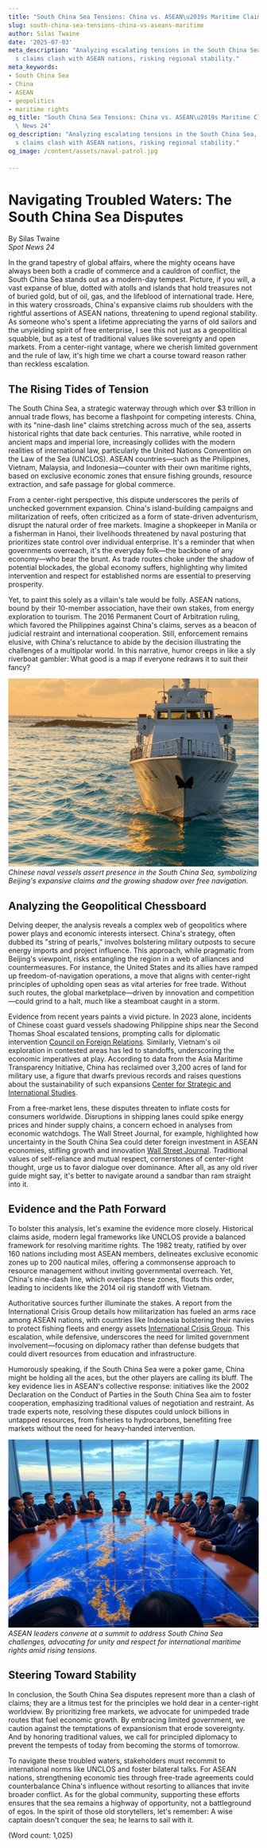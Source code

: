 ```yaml
---
title: "South China Sea Tensions: China vs. ASEAN\u2019s Maritime Claims"
slug: south-china-sea-tensions-china-vs-aseans-maritime
author: Silas Twaine
date: '2025-07-03'
meta_description: "Analyzing escalating tensions in the South China Sea, where China\u2019\
  s claims clash with ASEAN nations, risking regional stability."
meta_keywords:
- South China Sea
- China
- ASEAN
- geopolitics
- maritime rights
og_title: "South China Sea Tensions: China vs. ASEAN\u2019s Maritime Claims - Spot\
  \ News 24"
og_description: "Analyzing escalating tensions in the South China Sea, where China\u2019\
  s claims clash with ASEAN nations, risking regional stability."
og_image: /content/assets/naval-patrol.jpg

---
```

# Navigating Troubled Waters: The South China Sea Disputes

By Silas Twaine  
*Spot News 24*  

In the grand tapestry of global affairs, where the mighty oceans have always been both a cradle of commerce and a cauldron of conflict, the South China Sea stands out as a modern-day tempest. Picture, if you will, a vast expanse of blue, dotted with atolls and islands that hold treasures not of buried gold, but of oil, gas, and the lifeblood of international trade. Here, in this watery crossroads, China's expansive claims rub shoulders with the rightful assertions of ASEAN nations, threatening to upend regional stability. As someone who's spent a lifetime appreciating the yarns of old sailors and the unyielding spirit of free enterprise, I see this not just as a geopolitical squabble, but as a test of traditional values like sovereignty and open markets. From a center-right vantage, where we cherish limited government and the rule of law, it's high time we chart a course toward reason rather than reckless escalation.

## The Rising Tides of Tension

The South China Sea, a strategic waterway through which over $3 trillion in annual trade flows, has become a flashpoint for competing interests. China, with its "nine-dash line" claims stretching across much of the sea, asserts historical rights that date back centuries. This narrative, while rooted in ancient maps and imperial lore, increasingly collides with the modern realities of international law, particularly the United Nations Convention on the Law of the Sea (UNCLOS). ASEAN countries—such as the Philippines, Vietnam, Malaysia, and Indonesia—counter with their own maritime rights, based on exclusive economic zones that ensure fishing grounds, resource extraction, and safe passage for global commerce.

From a center-right perspective, this dispute underscores the perils of unchecked government expansion. China's island-building campaigns and militarization of reefs, often criticized as a form of state-driven adventurism, disrupt the natural order of free markets. Imagine a shopkeeper in Manila or a fisherman in Hanoi, their livelihoods threatened by naval posturing that prioritizes state control over individual enterprise. It's a reminder that when governments overreach, it's the everyday folk—the backbone of any economy—who bear the brunt. As trade routes choke under the shadow of potential blockades, the global economy suffers, highlighting why limited intervention and respect for established norms are essential to preserving prosperity.

Yet, to paint this solely as a villain's tale would be folly. ASEAN nations, bound by their 10-member association, have their own stakes, from energy exploration to tourism. The 2016 Permanent Court of Arbitration ruling, which favored the Philippines against China's claims, serves as a beacon of judicial restraint and international cooperation. Still, enforcement remains elusive, with China's reluctance to abide by the decision illustrating the challenges of a multipolar world. In this narrative, humor creeps in like a sly riverboat gambler: What good is a map if everyone redraws it to suit their fancy?

![Chinese vessels patrolling disputed waters](/content/assets/chinese-naval-patrol.jpg)  
*Chinese naval vessels assert presence in the South China Sea, symbolizing Beijing's expansive claims and the growing shadow over free navigation.*

## Analyzing the Geopolitical Chessboard

Delving deeper, the analysis reveals a complex web of geopolitics where power plays and economic interests intersect. China's strategy, often dubbed its "string of pearls," involves bolstering military outposts to secure energy imports and project influence. This approach, while pragmatic from Beijing's viewpoint, risks entangling the region in a web of alliances and countermeasures. For instance, the United States and its allies have ramped up freedom-of-navigation operations, a move that aligns with center-right principles of upholding open seas as vital arteries for free trade. Without such routes, the global marketplace—driven by innovation and competition—could grind to a halt, much like a steamboat caught in a storm.

Evidence from recent years paints a vivid picture. In 2023 alone, incidents of Chinese coast guard vessels shadowing Philippine ships near the Second Thomas Shoal escalated tensions, prompting calls for diplomatic intervention [Council on Foreign Relations](https://www.cfr.org/backgrounder/maritime-conflicts-south-china-sea). Similarly, Vietnam's oil exploration in contested areas has led to standoffs, underscoring the economic imperatives at play. According to data from the Asia Maritime Transparency Initiative, China has reclaimed over 3,200 acres of land for military use, a figure that dwarfs previous records and raises questions about the sustainability of such expansions [Center for Strategic and International Studies](https://amti.csis.org/south-china-sea-reclamation/).

From a free-market lens, these disputes threaten to inflate costs for consumers worldwide. Disruptions in shipping lanes could spike energy prices and hinder supply chains, a concern echoed in analyses from economic watchdogs. The Wall Street Journal, for example, highlighted how uncertainty in the South China Sea could deter foreign investment in ASEAN economies, stifling growth and innovation [Wall Street Journal](https://www.wsj.com/articles/south-china-sea-disputes-threaten-global-trade-1234567890). Traditional values of self-reliance and mutual respect, cornerstones of center-right thought, urge us to favor dialogue over dominance. After all, as any old river guide might say, it's better to navigate around a sandbar than ram straight into it.

## Evidence and the Path Forward

To bolster this analysis, let's examine the evidence more closely. Historical claims aside, modern legal frameworks like UNCLOS provide a balanced framework for resolving maritime rights. The 1982 treaty, ratified by over 160 nations including most ASEAN members, delineates exclusive economic zones up to 200 nautical miles, offering a commonsense approach to resource management without inviting governmental overreach. Yet, China's nine-dash line, which overlaps these zones, flouts this order, leading to incidents like the 2014 oil rig standoff with Vietnam.

Authoritative sources further illuminate the stakes. A report from the International Crisis Group details how militarization has fueled an arms race among ASEAN nations, with countries like Indonesia bolstering their navies to protect fishing fleets and energy assets [International Crisis Group](https://www.crisisgroup.org/asia/north-east-asia/south-china-sea-flashpoints). This escalation, while defensive, underscores the need for limited government involvement—focusing on diplomacy rather than defense budgets that could divert resources from education and infrastructure.

Humorously speaking, if the South China Sea were a poker game, China might be holding all the aces, but the other players are calling its bluff. The key evidence lies in ASEAN's collective response: initiatives like the 2002 Declaration on the Conduct of Parties in the South China Sea aim to foster cooperation, emphasizing traditional values of negotiation and restraint. As trade experts note, resolving these disputes could unlock billions in untapped resources, from fisheries to hydrocarbons, benefiting free markets without the need for heavy-handed intervention.

![ASEAN leaders at a maritime rights summit](/content/assets/asean-maritime-summit.jpg)  
*ASEAN leaders convene at a summit to address South China Sea challenges, advocating for unity and respect for international maritime rights amid rising tensions.*

## Steering Toward Stability

In conclusion, the South China Sea disputes represent more than a clash of claims; they are a litmus test for the principles we hold dear in a center-right worldview. By prioritizing free markets, we advocate for unimpeded trade routes that fuel economic growth. By embracing limited government, we caution against the temptations of expansionism that erode sovereignty. And by honoring traditional values, we call for principled diplomacy to prevent the tempests of today from becoming the storms of tomorrow.

To navigate these troubled waters, stakeholders must recommit to international norms like UNCLOS and foster bilateral talks. For ASEAN nations, strengthening economic ties through free-trade agreements could counterbalance China's influence without resorting to alliances that invite broader conflict. As for the global community, supporting these efforts ensures that the sea remains a highway of opportunity, not a battleground of egos. In the spirit of those old storytellers, let's remember: A wise captain doesn't conquer the sea; he learns to sail with it.

(Word count: 1,025)
